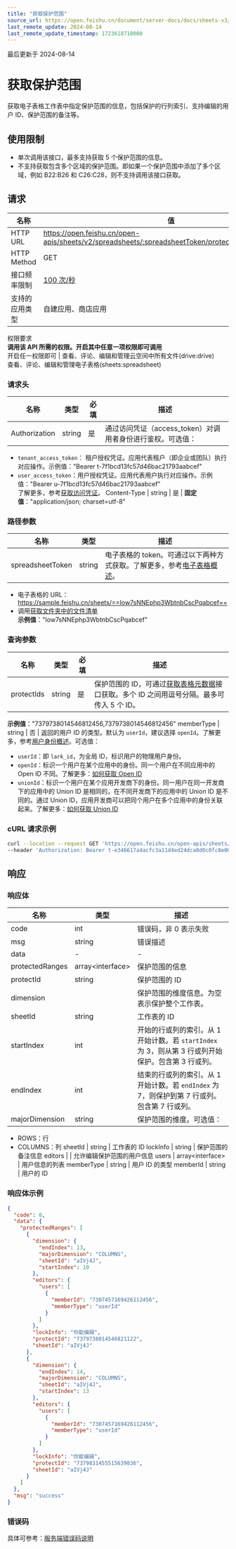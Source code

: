 ```yaml
---
title: "获取保护范围"
source_url: https://open.feishu.cn/document/server-docs/docs/sheets-v3/protect-range/retrieve-protection-scopes
last_remote_update: 2024-08-14
last_remote_update_timestamp: 1723618710000
---
```

最后更新于 2024-08-14

# 获取保护范围

获取电子表格工作表中指定保护范围的信息，包括保护的行列索引、支持编辑的用户 ID、保护范围的备注等。

## 使用限制

- 单次调用该接口，最多支持获取 5 个保护范围的信息。
- 不支持获取包含多个区域的保护范围。即如果一个保护范围中添加了多个区域，例如 B22:B26 和 C26:C28，则不支持调用该接口获取。

## 请求
名称 | 值
---|---
HTTP URL | https://open.feishu.cn/open-apis/sheets/v2/spreadsheets/:spreadsheetToken/protected_range_batch_get
HTTP Method | GET
接口频率限制 | [100 次/秒](https://open.feishu.cn/document/ukTMukTMukTM/uUzN04SN3QjL1cDN)
支持的应用类型 | 自建应用、商店应用
权限要求  
 **调用该 API 所需的权限。开启其中任意一项权限即可调用**  
开启任一权限即可 | 查看、评论、编辑和管理云空间中所有文件(drive:drive)  
查看、评论、编辑和管理电子表格(sheets:spreadsheet)

### 请求头

名称 | 类型 | 必填 | 描述
--- | --- | --- | ---
Authorization | string | 是 | 通过访问凭证（access_token）对调用者身份进行鉴权。可选值：  
- `tenant_access_token`：        租户授权凭证。应用代表租户（即企业或团队）执行对应操作。示例值："Bearer t-7f1bcd13fc57d46bac21793aabcef"  
- `user_access_token`：用户授权凭证。应用代表用户执行对应操作。示例值："Bearer u-7f1bcd13fc57d46bac21793aabcef"  
了解更多，参考[获取访问凭证](https://open.feishu.cn/document/ukTMukTMukTM/uMTNz4yM1MjLzUzM)。
Content-Type | string | 是 | **固定值**："application/json; charset=utf-8"

### 路径参数

名称 | 类型 | 描述
--- | --- | ---
spreadsheetToken | string | 电子表格的 token。可通过以下两种方式获取。了解更多，参考[电子表格概述](https://open.feishu.cn/document/ukTMukTMukTM/uATMzUjLwEzM14CMxMTN/overview)。  
-  电子表格的 URL：https://sample.feishu.cn/sheets/==Iow7sNNEphp3WbtnbCscPqabcef==  
- 调用[获取文件夹中的文件清单](https://open.feishu.cn/document/uAjLw4CM/ukTMukTMukTM/reference/drive-v1/file/list)  
**示例值**："Iow7sNNEphp3WbtnbCscPqabcef"

### 查询参数

名称 | 类型 | 必填 | 描述
--- | --- | --- | ---
protectIds | string | 是 | 保护范围的 ID，可通过[获取表格元数据](https://open.feishu.cn/document/ukTMukTMukTM/uETMzUjLxEzM14SMxMTN)接口获取。多个 ID 之间用逗号分隔。最多可传入 5 个 ID。  
**示例值**："7379738014546812456,7379738014546812456"
memberType | string | 否 | 返回的用户 ID 的类型。默认为 `userId`，建议选择 `openId`。了解更多，参考[用户身份概述](https://open.feishu.cn/document/home/user-identity-introduction/introduction)。可选值：  
- `userId`：即 `lark_id`，为全局 ID，标识用户的物理用户身份。  
- `openId`：标识一个用户在某个应用中的身份。同一个用户在不同应用中的 Open ID 不同。了解更多：[如何获取 Open ID](https://open.feishu.cn/document/uAjLw4CM/ugTN1YjL4UTN24CO1UjN/trouble-shooting/how-to-obtain-openid)  
- `unionId`：标识一个用户在某个应用开发商下的身份。同一用户在同一开发商下的应用中的 Union ID 是相同的，在不同开发商下的应用中的 Union ID 是不同的。通过 Union ID，应用开发商可以把同个用户在多个应用中的身份关联起来。了解更多：[如何获取 Union ID](https://open.feishu.cn/document/uAjLw4CM/ugTN1YjL4UTN24CO1UjN/trouble-shooting/how-to-obtain-union-id)

### cURL 请求示例
```bash
curl --location --request GET 'https://open.feishu.cn/open-apis/sheets/v2/spreadsheets/shtcngNygNfuqhxTBf588jwgWbJ/protected_range_batch_get?protectIds=6946456074476339204,6947648349520592923,6947942538267541505&memberType=userId' \
--header 'Authorization: Bearer t-e346617a4acfc3a11d4ed24dca0d0c0fc8e0067e' \
```

## 响应  
### 响应体

名称 | 类型 | 描述
--- | --- | ---
code | int | 错误码，非 0 表示失败
msg | string | 错误描述
data | \- | \-
protectedRanges | array&lt;interface&gt; | 保护范围的信息
protectId | string | 保护范围的 ID
dimension | <md-text type="field-type" ></md-text> | 保护范围的维度信息。为空表示保护整个工作表。
sheetId | string | 工作表的 ID
startIndex | int | 开始的行或列的索引。从 1 开始计数。若 `startIndex` 为 3，则从第 3 行或列开始保护。包含第 3 行或列。
endIndex | <md-text type="field-type" >int | 结束的行或列的索引。从 1 开始计数。若 `endIndex` 为 7，则保护到第 7 行或列。包含第 7 行或列。
majorDimension | string | 保护范围的维度。可选值：  
- ROWS：行  
- COLUMNS：列
sheetId | <md-text type="field-type" >string | 工作表的 ID
lockInfo | <md-text type="field-type" >string | 保护范围的备注信息
editors | <md-text type="field-type" > | 允许编辑保护范围的用户信息
users | array&lt;interface&gt; | 用户信息的列表
<md-text type="field-name" >memberType | <md-text type="field-type" >string | 用户 ID 的类型
<md-text type="field-name" >memberId | <md-text type="field-type" >string | 用户的 ID

### 响应体示例

```json
{
  "code": 0,
  "data": {
    "protectedRanges": [
      {
        "dimension": {
          "endIndex": 13,
          "majorDimension": "COLUMNS",
          "sheetId": "aIVj4J",
          "startIndex": 10
        },
        "editors": {
          "users": [
            {
              "memberId": "7307457169426112456",
              "memberType": "userId"
            }
          ]
        },
        "lockInfo": "你能编辑",
        "protectId": "7379738014546821122",
        "sheetId": "aIVj4J"
      },
      {
        "dimension": {
          "endIndex": 14,
          "majorDimension": "COLUMNS",
          "sheetId": "aIVj4J",
          "startIndex": 13
        },
        "editors": {
          "users": [
            {
              "memberId": "7307457169426112456",
              "memberType": "userId"
            }
          ]
        },
        "lockInfo": "你能编辑",
        "protectId": "7379831455515639836",
        "sheetId": "aIVj4J"
      }
    ]
  },
  "msg": "success"
}
```

### 错误码

具体可参考：[服务端错误码说明](https://open.feishu.cn/document/ukTMukTMukTM/ugjM14COyUjL4ITN)
